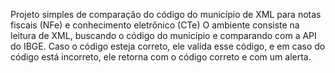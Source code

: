 Projeto simples de comparação do código do município de XML para notas fiscais (NFe) e conhecimento eletrônico (CTe)
O ambiente consiste na leitura de XML, buscando o código do município e comparando com a API do IBGE. Caso o código esteja correto, ele valida esse código, e em caso do código está incorreto, ele retorna com o código correto e com um alerta.
